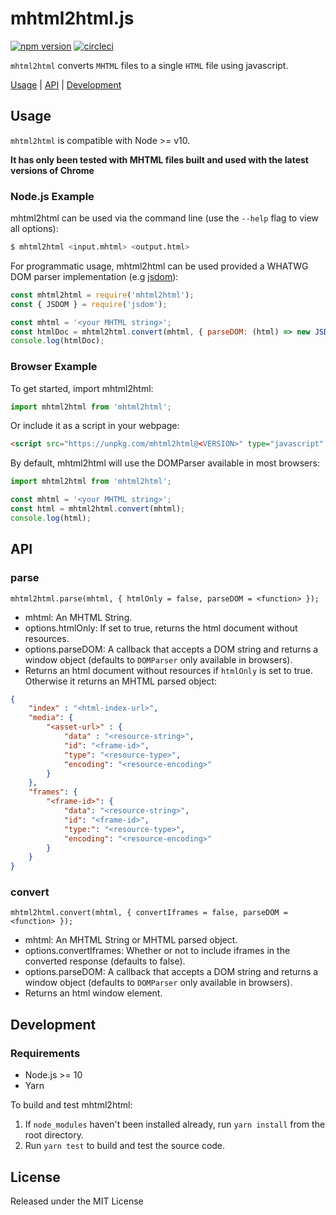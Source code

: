 # mhtml2html.js

[![npm version](https://badge.fury.io/js/mhtml2html.svg)](https://badge.fury.io/js/mhtml2html) [![circleci](https://circleci.com/gh/msindwan/mhtml2html.svg?style=shield&circle-token=:circle-token)](https://circleci.com/gh/msindwan/mhtml2html)

`mhtml2html` converts `MHTML` files to a single `HTML` file using javascript.

[Usage](#usage) | [API](#api) | [Development](#development)

## Usage

`mhtml2html` is compatible with Node >= v10.

**It has only been tested with MHTML files built and used with the latest versions of Chrome**

### Node.js Example

mhtml2html can be used via the command line (use the `--help` flag to view all options):

```sh
$ mhtml2html <input.mhtml> <output.html>
```

For programmatic usage, mhtml2html can be used provided a WHATWG DOM parser implementation (e.g [jsdom](https://github.com/jsdom/jsdom)):

```js
const mhtml2html = require('mhtml2html');
const { JSDOM } = require('jsdom');

const mhtml = '<your MHTML string>';
const htmlDoc = mhtml2html.convert(mhtml, { parseDOM: (html) => new JSDOM(html) });
console.log(htmlDoc);
```

### Browser Example

To get started, import mhtml2html:

```js
import mhtml2html from 'mhtml2html';
```

Or include it as a script in your webpage:

```html
<script src="https://unpkg.com/mhtml2html@<VERSION>" type="javascript" />
```

By default, mhtml2html will use the DOMParser available in most browsers:

```js
import mhtml2html from 'mhtml2html';

const mhtml = '<your MHTML string>';
const html = mhtml2html.convert(mhtml);
console.log(html);
```

## API

### parse

`mhtml2html.parse(mhtml, { htmlOnly = false, parseDOM = <function> });`

* mhtml: An MHTML String.
* options.htmlOnly: If set to true, returns the html document without resources.
* options.parseDOM: A callback that accepts a DOM string and returns a window object (defaults to `DOMParser` only available in browsers).
* Returns an html document without resources if `htmlOnly` is set to true. Otherwise it returns an MHTML parsed object:

``` json
{
    "index" : "<html-index-url>",
    "media": {
        "<asset-url>" : {
            "data" : "<resource-string>",
            "id": "<frame-id>",
            "type": "<resource-type>",
            "encoding": "<resource-encoding>"
        }
    },
    "frames": {
        "<frame-id>": {
            "data": "<resource-string>",
            "id": "<frame-id>",
            "type:": "<resource-type>",
            "encoding": "<resource-encoding>"
        }
    }
}
```

### convert

`mhtml2html.convert(mhtml, { convertIframes = false, parseDOM = <function> });`

* mhtml: An MHTML String or MHTML parsed object.
* options.convertIframes: Whether or not to include iframes in the converted response (defaults to false).
* options.parseDOM: A callback that accepts a DOM string and returns a window object (defaults to `DOMParser` only available in browsers).
* Returns an html window element.

## Development

### Requirements

* Node.js >= 10
* Yarn

To build and test mhtml2html:

1. If `node_modules` haven't been installed already, run `yarn install` from the root directory.
2. Run `yarn test` to build and test the source code.

## License

Released under the MIT License
